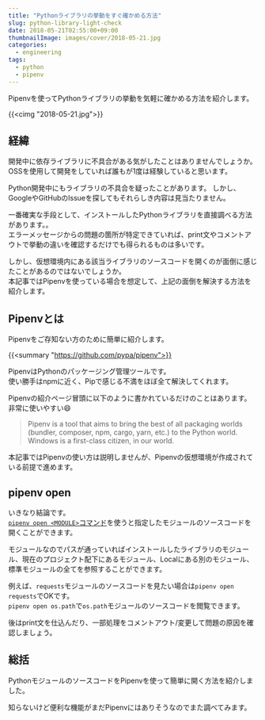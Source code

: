 ```yaml
---
title: "Pythonライブラリの挙動をすぐ確かめる方法"
slug: python-library-light-check
date: 2018-05-21T02:55:00+09:00
thumbnailImage: images/cover/2018-05-21.jpg
categories:
  - engineering
tags:
  - python
  - pipenv
---
```


Pipenvを使ってPythonライブラリの挙動を気軽に確かめる方法を紹介します。  

<!--more-->

{{<cimg "2018-05-21.jpg">}}

<!--toc-->


経緯
----

開発中に依存ライブラリに不具合がある気がしたことはありませんでしょうか。  
OSSを使用して開発をしていれば誰もが1度は経験していると思います。

Python開発中にもライブラリの不具合を疑ったことがあります。
しかし、GoogleやGitHubのIssueを探してもそれらしき内容は見当たりません。

一番確実な手段として、インストールしたPythonライブラリを直接調べる方法があります。。  
エラーメッセージからの問題の箇所が特定できていれば、print文やコメントアウトで挙動の違いを確認するだけでも得られるものは多いです。

しかし、仮想環境内にある該当ライブラリのソースコードを開くのが面倒に感じたことがあるのではないでしょうか。  
本記事ではPipenvを使っている場合を想定して、上記の面倒を解決する方法を紹介します。


Pipenvとは
----------

Pipenvをご存知ない方のために簡単に紹介します。

{{<summary "https://github.com/pypa/pipenv">}}

PipenvはPythonのパッケージング管理ツールです。  
使い勝手はnpmに近く、Pipで感じる不満をほぼ全て解決してくれます。

Pipenvの紹介ページ冒頭に以下のように書かれているだけのことはあります。非常に使いやすい:smile:

> Pipenv is a tool that aims to bring the best of all packaging worlds (bundler, composer, npm, cargo, yarn, etc.) to the Python world. Windows is a first-class citizen, in our world.

本記事ではPipenvの使い方は説明しませんが、Pipenvの仮想環境が作成されている前提で進めます。


pipenv open
-----------

いきなり結論です。  
[`pipenv open <MODULE>`コマンド](https://docs.pipenv.org/#pipenv-open)を使うと指定したモジュールのソースコードを開くことができます。

モジュールなのでパスが通っていればインストールしたライブラリのモジュール、現在のプロジェクト配下にあるモジュール、Localにある別のモジュール、標準モジュールの全てを参照することができます。

例えば、`requests`モジュールのソースコードを見たい場合は`pipenv open requests`でOKです。  
`pipenv open os.path`で`os.path`モジュールのソースコードを閲覧できます。

後はprint文を仕込んだり、一部処理をコメントアウト/変更して問題の原因を確認しましょう。


総括
----

PythonモジュールのソースコードをPipenvを使って簡単に開く方法を紹介しました。

知らないけど便利な機能がまだPipenvにはありそうなのでまた調べてみます。

